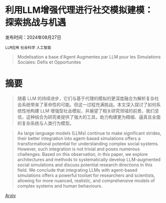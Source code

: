 # 利用LLM增强代理进行社交模拟建模：探索挑战与机遇

发布时间：2024年08月27日

`LLM应用` `社会科学` `人工智能`

> Modelisation a base d'Agent Augmentes par LLM pour les Simulations Sociales: Defis et Opportunites

# 摘要

> 随着 LLM 的持续进步，它们与基于代理的模拟的更深度融合为解析复杂社会系统带来了革命性的可能。但这一过程充满挑战。本文深入探讨了如何系统性地构建 LLM 增强型社会模拟，并展望了相关研究领域的前景。我们坚信，这种结合为研究者提供了强大的工具，助力构建更为精细、逼真且全面的复杂系统与人类行为模型。

> As large language models (LLMs) continue to make significant strides, their better integration into agent-based simulations offers a transformational potential for understanding complex social systems. However, such integration is not trivial and poses numerous challenges. Based on this observation, in this paper, we explore architectures and methods to systematically develop LLM-augmented social simulations and discuss potential research directions in this field. We conclude that integrating LLMs with agent-based simulations offers a powerful toolset for researchers and scientists, allowing for more nuanced, realistic, and comprehensive models of complex systems and human behaviours.

[Arxiv](https://arxiv.org/abs/2409.00100)